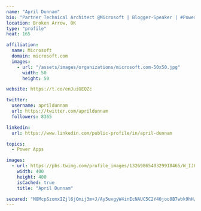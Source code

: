 ```yaml
---
name: "April Dunnam"
bio: "Partner Technical Architect @Microsoft | Blogger-Speaker | #PowerApps, #PowerAutomate, #Office365, #SharePoint | #WIT | #Karaoke Queen"
location: Broken Arrow, OK
type: "profile"
heat: 165

affiliation:
  name: Microsoft
  domain: microsoft.com
  images:
    - url: "/assets/images/organizations/microsoft.com-50x50.jpg"
      width: 50
      height: 50

website: https://t.co/enJuiGEQZc

twitter:
  username: aprildunnam
  url: https://twitter.com/aprildunnam
  followers: 8365

linkedin:
  url: https://www.linkedin.com/public-profile/in/april-dunnam

topics:
  - Power Apps

images:
  - url: https://pbs.twimg.com/profile_images/1326986540329918465/W_IJ6Ih2_400x400.jpg
    width: 400
    height: 400
    isCached: true
    title: "April Dunnam"

secured: "M8McpSzomxIZjl6jOmij3m+J/Ay5uvgyW4inEcNAUC5C2Y40joo0B7wbk9hH/2AgYOUBgygHYOv+RGCEN/WN1hplLslfeeUQUCTWRCN5sTSTc7wuTxFVpIjggx5VRifC9kRqRitxXEW5PoAEhjerkNGJDbvNAkj9DMXKJxlf1XF886ekw4BvxOGdUAspxx4HhCFkNaNJZGvCEQMKxQAKkTCwCy0i4/8SEC8jUPb6HVHKKi+RnXwyjXUhDmkrGmyqhGOwqjMMeNWwH/eNdchqMxp3MEK4gbetY/TwYg9jD3zkcJ9UVpKDVs5NKRKO++pTnp2/mDcdS+Z5rbMkKz1TMFOwm6f2xANlcWYMNM5lyXqN85KwYNSmvdHdtfEfI9Qsha4UpvxKtNCa8FHv6ZLvHBQYWeGNnE/DZAB3wTVfCrY=;pRwZO6vTppdarYZSyEgnZw=="
---
```


